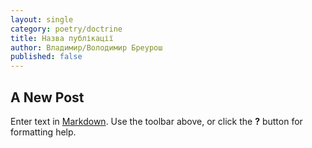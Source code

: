 ```yaml
---
layout: single
category: poetry/doctrine
title: Назва публікації
author: Владимир/Володимир Бреурош
published: false
---
```

## A New Post

Enter text in [Markdown](http://daringfireball.net/projects/markdown/). Use the toolbar above, or click the **?** button for formatting help.
